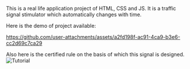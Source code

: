 This is a real life application project of HTML, CSS and JS. It is a traffic signal stimulator which automatically changes with time.

Here is the demo of project available:


https://github.com/user-attachments/assets/a2fd198f-ac91-4ca9-b3e6-cc2d69c7ca29

Also here is the certified rule on the basis of which this signal is designed.
![Tutorial](https://github.com/user-attachments/assets/4a9556da-641b-46ad-a504-90815c050973)

